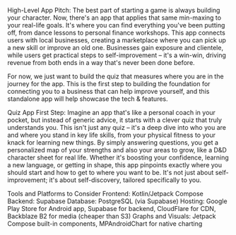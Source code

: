 High-Level App Pitch:
The best part of starting a game is always building your character. Now, there's an app that applies that same min-maxing to your real-life goals. It's where you can find everything you've been putting off, from dance lessons to personal finance workshops. This app connects users with local businesses, creating a marketplace where you can pick up a new skill or improve an old one. Businesses gain exposure and clientele, while users get practical steps to self-improvement – it's a win-win, driving revenue from both ends in a way that's never been done before.

For now, we just want to build the quiz that measures where you are in the journey for the app. This is the first step to building the foundation for connecting you to a business that can help improve yourself, and this standalone app will help showcase the tech & features.

Quiz App First Step:
Imagine an app that's like a personal coach in your pocket, but instead of generic advice, it starts with a clever quiz that truly understands you. This isn't just any quiz – it's a deep dive into who you are and where you stand in key life skills, from your physical fitness to your knack for learning new things. By simply answering questions, you get a personalized map of your strengths and also your areas to grow, like a D&D character sheet for real life. Whether it's boosting your confidence, learning a new language, or getting in shape, this app pinpoints exactly where you should start and how to get to where you want to be. It's not just about self-improvement; it's about self-discovery, tailored specifically to you.

Tools and Platforms to Consider
Frontend: Kotlin/Jetpack Compose
Backend: Supabase
Database: PostgreSQL (via Supabase)
Hosting: Google Play Store for Android app, Supabase for backend, CloudFlare for CDN, Backblaze B2 for media (cheaper than S3)
Graphs and Visuals: Jetpack Compose built-in components, MPAndroidChart for native charting
